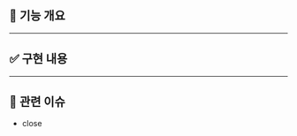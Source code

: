 ## 🎯 기능 개요
<!-- 이번 PR에서 구현한 기능의 목적을 간단히 설명해주세요. -->

---

## ✅ 구현 내용
<!-- 주요 구현 사항을 bullet 형식으로 정리해주세요. -->


---

## 🔗 관련 이슈
<!-- 예: - close #5 -->
- close